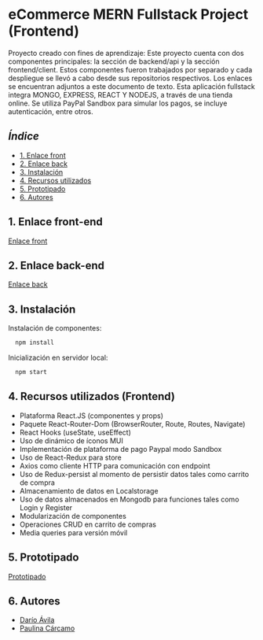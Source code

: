 # eCommerce MERN Fullstack Project (Frontend)

Proyecto creado con fines de aprendizaje: Este proyecto cuenta con dos componentes principales: la sección de backend/api y la sección frontend/client. Estos componentes fueron trabajados por separado y cada despliegue se llevó a cabo desde sus repositorios respectivos. Los enlaces se encuentran adjuntos a este documento de texto. Esta aplicación fullstack integra MONGO, EXPRESS, REACT Y NODEJS, a través de una tienda online. Se utiliza PayPal Sandbox para simular los pagos, se incluye autenticación, entre otros.

## *Índice*

* [1. Enlace front](#1-enlacefront)
* [2. Enlace back](#2-enlaceback)
* [3. Instalación](#3-instalación)
* [4. Recursos utilizados](#4-recursos-utilizados)
* [5. Prototipado](#5-prototipado)
* [6. Autores](#6-autores)

## 1. Enlace front-end

[Enlace front](https://fastidious-sorbet-509ab1.netlify.app/)

## 2. Enlace back-end

[Enlace back](https://github.com/darioavila2022/ecommerce-app-project-backend)

## 3. Instalación 

Instalación de componentes:

```bash
  npm install 
```

Inicialización en servidor local:

```bash
  npm start
```

## 4. Recursos utilizados (Frontend)

- Plataforma React.JS (componentes y props)
- Paquete React-Router-Dom (BrowserRouter, Route, Routes, Navigate)
- React Hooks (useState, useEffect)
- Uso de dinámico de íconos MUI
- Implementación de plataforma de pago Paypal modo Sandbox
- Uso de React-Redux para store
- Axios como cliente HTTP para comunicación con endpoint
- Uso de Redux-persist al momento de persistir datos tales como carrito de compra
- Almacenamiento de datos en Localstorage
- Uso de datos almacenados en Mongodb para funciones tales como Login y Register
- Modularización de componentes
- Operaciones CRUD en carrito de compras
- Media queries para versión móvil

## 5. Prototipado

[Prototipado](./src/images/prototipado/)

## 6. Autores

- [Darío Ávila](https://github.com/darioavila2022)
- [Paulina Cárcamo](https://github.com/PaulinaCarcamo)